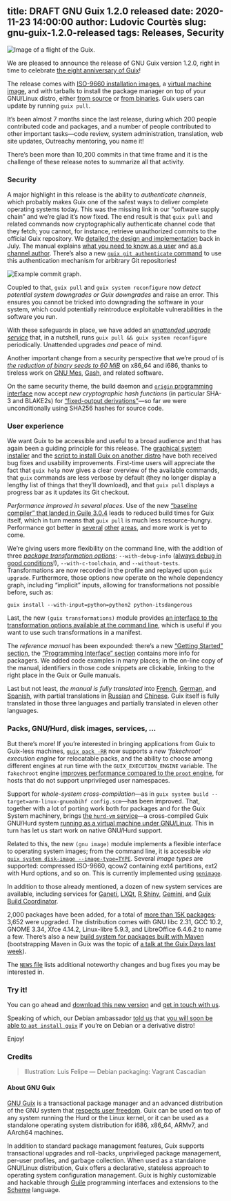 title: DRAFT GNU Guix 1.2.0 released
date: 2020-11-23 14:00:00
author: Ludovic Courtès
slug: gnu-guix-1.2.0-released
tags: Releases, Security
---
![Image of a flight of the Guix.](https://guix.gnu.org/static/blog/img/flight-of-the-guix.jpg)

We are pleased to announce the release of GNU Guix version 1.2.0, right
in time to celebrate [the eight anniversary of
Guix](https://lists.gnu.org/archive/html/gnu-system-discuss/2012-11/msg00000.html)!

The release comes with [ISO-9660 installation
images](https://guix.gnu.org/manual/en/html_node/System-Installation.html),
a [virtual machine
image](https://guix.gnu.org/manual/en/html_node/Running-Guix-in-a-VM.html),
and with tarballs to install the package manager on top of your
GNU/Linux distro, either [from
source](https://guix.gnu.org/manual/en/html_node/Requirements.html) or
[from
binaries](https://guix.gnu.org/manual/en/html_node/Binary-Installation.html).
Guix users can update by running `guix pull`.

It’s been almost 7 months since the last release, during which 200
people contributed code and packages, and a number of people contributed
to other important tasks—code review, system administration,
translation, web site updates, Outreachy mentoring, you name it!

There’s been more than 10,200 commits in that time frame and it is the
challenge of these release notes to summarize all that activity.

### Security

A major highlight in this release is the ability to *authenticate
channels*, which probably makes Guix one of the safest ways to deliver
complete operating systems today.  This was the missing link in our
“software supply chain” and we’re glad it’s now fixed.  The end result
is that `guix pull` and related commands now cryptographically
authenticate channel code that they fetch; you cannot, for instance,
retrieve unauthorized commits to the official Guix repository.  We
[detailed the design and
implementation](https://guix.gnu.org/en/blog/2020/securing-updates/)
back in July.  The manual explains [what you need to know as a
user](https://guix.gnu.org/manual/devel/en/html_node/Channel-Authentication.html)
and [as a channel
author](https://guix.gnu.org/manual/devel/en/html_node/Specifying-Channel-Authorizations.html).
There’s also a new [`guix git authenticate`
command](https://guix.gnu.org/manual/devel/en/html_node/Invoking-guix-git-authenticate.html)
to use this authentication mechanism for arbitrary Git repositories!

![Example commit graph.](https://guix.gnu.org/static/blog/img/commit-graph.svg)

Coupled to that, `guix pull` and `guix system reconfigure` now *detect
potential system downgrades or Guix downgrades* and raise an error.
This ensures you cannot be tricked into downgrading the software in your
system, which could potentially reintroduce exploitable vulnerabilities
in the software you run.

With these safeguards in place, we have added an [*unattended upgrade
service*](https://guix.gnu.org/manual/devel/en/html_node/Unattended-Upgrades.html)
that, in a nutshell, runs `guix pull && guix system reconfigure`
periodically.  Unattended upgrades _and_ peace of mind.

Another important change from a security perspective that we’re proud of
is [*the reduction of binary seeds to
60 MiB*](https://guix.gnu.org/en/blog/2020/guix-further-reduces-bootstrap-seed-to-25/)
on x86_64 and i686, thanks to tireless work on
[GNU Mes](https://www.gnu.org/software/mes),
[Gash](https://savannah.nongnu.org/projects/gash), and related software.

On the same security theme, the build daemon and [`origin`
programming
interface](https://guix.gnu.org/manual/devel/en/html_node/origin-Reference.html)
now accept *new cryptographic hash functions* (in particular SHA-3 and
BLAKE2s) for [“fixed-output
derivations”](https://guix.gnu.org/manual/en/html_node/Derivations.html)—so
far we were unconditionally using SHA256 hashes for source code.

### User experience

We want Guix to be accessible and useful to a broad audience and that
has again been a guiding principle for this release.  The [graphical
system
installer](https://guix.gnu.org/en/videos/system-graphical-installer/)
and the [script to install Guix on another
distro](https://guix.gnu.org/manual/en/html_node/Binary-Installation.html)
have both received bug fixes and usability improvements.  First-time
users will appreciate the fact that `guix help` now gives a clear
overview of the available commands, that `guix` commands are less
verbose by default (they no longer display a lengthy list of things that
they’ll download), and that `guix pull` displays a progress bar as it
updates its Git checkout.

*Performance improved in several places*.  Use of the new [“baseline
compiler” that landed in
Guile 3.0.4](https://wingolog.org/archives/2020/06/03/a-baseline-compiler-for-guile)
leads to reduced build times for Guix itself, which in turn means that
`guix pull` is much less resource-hungry.  Performance got better in
[several](https://issues.guix.gnu.org/44053#9)
[other](https://issues.guix.gnu.org/41702#2)
[areas](https://issues.guix.gnu.org/43340), and more work is yet to
come.

We’re giving users more flexibility on the command line, with the
addition of three [*package transformation
options*](https://guix.gnu.org/manual/en/html_node/Package-Transformation-Options.html):
`--with-debug-info` ([always debug in good
conditions](https://guix.gnu.org/manual/devel/en/html_node/Rebuilding-Debug-Info.html)!),
`--with-c-toolchain`, and `--without-tests`.  Transformations are now
recorded in the profile and replayed upon `guix upgrade`.  Furthermore,
those options now operate on the whole dependency graph, including
“implicit” inputs, allowing for transformations not possible before,
such as:

```
guix install --with-input=python=python2 python-itsdangerous
```

Last, the new `(guix transformations)` module provides [an interface
to the transformation options available at the command
line](https://guix.gnu.org/manual/devel/en/html_node/Defining-Package-Variants.html),
which is useful if you want to use such transformations in a manifest.

The *reference manual* has been expounded: there’s a new [“Getting
Started”
section](https://guix.gnu.org/manual/devel/en/html_node/Getting-Started.html),
the [“Programming Interface”
section](https://guix.gnu.org/manual/devel/en/html_node/Programming-Interface.html)
contains more info for packagers.  We added code examples in many
places; in the on-line copy of the manual, identifiers in those code
snippets are clickable, linking to the right place in the Guix or Guile
manuals.

Last but not least, *the manual is fully translated* into
[French](https://guix.gnu.org/manual/fr/html_node/),
[German](https://guix.gnu.org/manual/de/html_node/), and
[Spanish](https://guix.gnu.org/manual/es/html_node/), with partial
translations in [Russian](https://guix.gnu.org/manual/ru/html_node/) and
[Chinese](https://guix.gnu.org/manual/zh-cn/html_node/).  Guix itself is
fully translated in those three languages and partially translated in
eleven other languages.

### Packs, GNU/Hurd, disk images, services, …

But there’s more!  If you’re interested in bringing applications from
Guix to Guix-less machines, [`guix pack
-RR`](https://guix.gnu.org/manual/en/html_node/Invoking-guix-pack.html#Invoking-guix-pack)
now supports a *new ‘fakechroot’ execution engine* for relocatable
packs, and the ability to choose among different engines at run time
with the `GUIX_EXECUTION_ENGINE` variable.  The `fakechroot` engine
[improves performance compared to the `proot`
engine](https://hpc.guix.info/blog/2020/05/faster-relocatable-packs-with-fakechroot/),
for hosts that do not support unprivileged user namespaces.

Support for *whole-system cross-compilation*—as in
`guix system build --target=arm-linux-gnueabihf config.scm`—has been
improved.  That, together with a lot of porting work both for packages
and for the Guix System machinery, brings [the `hurd-vm`
service](https://guix.gnu.org/manual/devel/en/html_node/Virtualization-Services.html#index-hurd_002dvm_002dservice_002dtype)—a
cross-compiled Guix GNU/Hurd system [running as a virtual machine under
GNU/Linux](https://guix.gnu.org/en/blog/2020/childhurds-and-substitutes/).
This in turn has let us start work on native GNU/Hurd support.

Related to this, the new `(gnu image)` module implements a flexible
interface to operating system images; from the command line, it is
accessible _via_ [`guix system disk-image
--image-type=TYPE`](https://guix.gnu.org/manual/devel/en/html_node/Invoking-guix-system.html).
Several _image types_ are supported: compressed ISO-9660, qcow2
containing ext4 partitions, ext2 with Hurd options, and so on.  This is
currently implemented using
[`genimage`](https://github.com/pengutronix/genimage).

In addition to those already mentioned, a dozen of new system services
are available, including services for
[Ganeti](https://guix.gnu.org/en/blog/2020/running-a-ganeti-cluster-on-guix/),
[LXQt](https://guix.gnu.org/manual/devel/en/html_node/Desktop-Services.html#index-lxqt_002ddesktop_002dservice_002dtype),
[R Shiny](https://guix.gnu.org/manual/devel/en/html_node/Miscellaneous-Services.html#index-rshiny_002dservice_002dtype),
[Gemini](https://guix.gnu.org/manual/devel/en/html_node/Web-Services.html#index-gmnisrv),
and [Guix Build
Coordinator](https://guix.gnu.org/manual/devel/en/html_node/Guix-Services.html).

2,000 packages have been added, for a total of [more than 15K
packages](https://guix.gnu.org/en/packages); 3,652 were upgraded.  The
distribution comes with GNU libc 2.31, GCC 10.2, GNOME 3.34,
Xfce 4.14.2, Linux-libre 5.9.3, and LibreOffice 6.4.6.2 to name a few.
There’s also a new [build system for packages built with
Maven](https://guix.gnu.org/manual/devel/en/html_node/Build-Systems.html#index-maven_002dbuild_002dsystem)
(bootstrapping Maven in Guix was the topic of [a talk at the Guix Days
last week](https://guix.gnu.org/en/blog/2020/online-guix-day-announce-2/)).

The [`NEWS`
file](https://git.savannah.gnu.org/cgit/guix.git/tree/NEWS?h=version-1.2.0&id=a099685659b4bfa6b3218f84953cbb7ff9e88063)
lists additional noteworthy changes and bug fixes you may be interested
in.

### Try it!

You can go ahead and [download this new
version](https://guix.gnu.org/en/download/) and [get in touch with
us](https://guix.gnu.org/en/contact/).

Speaking of which, our Debian ambassador [told
us](https://lists.gnu.org/archive/html/guix-devel/2020-11/msg00254.html)
that [you will soon be able to `apt install
guix`](https://packages.debian.org/guix) if you’re on Debian or a
derivative distro!

Enjoy!

### Credits

> Illustration: Luis Felipe — Debian packaging: Vagrant Cascadian

#### About GNU Guix

[GNU Guix](https://guix.gnu.org) is a transactional package manager and
an advanced distribution of the GNU system that [respects user
freedom](https://www.gnu.org/distros/free-system-distribution-guidelines.html).
Guix can be used on top of any system running the Hurd or the Linux
kernel, or it can be used as a standalone operating system distribution
for i686, x86_64, ARMv7, and AArch64 machines.

In addition to standard package management features, Guix supports
transactional upgrades and roll-backs, unprivileged package management,
per-user profiles, and garbage collection.  When used as a standalone
GNU/Linux distribution, Guix offers a declarative, stateless approach to
operating system configuration management.  Guix is highly customizable
and hackable through [Guile](https://www.gnu.org/software/guile)
programming interfaces and extensions to the
[Scheme](http://schemers.org) language.
